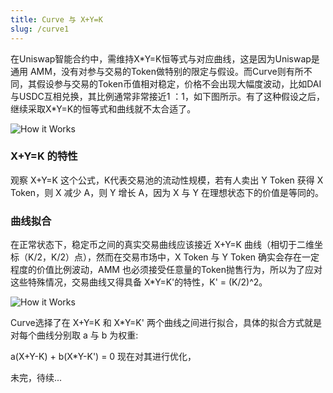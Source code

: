 ```yaml
---
title: Curve 与 X+Y=K
slug: /curve1
---
```


在Uniswap智能合约中，需维持X\*Y=K恒等式与对应曲线，这是因为Uniswap是通用 AMM，没有对参与交易的Token做特别的限定与假设。而Curve则有所不同，其假设参与交易的Token币值相对稳定，价格不会出现大幅度波动，比如DAI与USDC互相兑换，其比例通常非常接近1 ：1，如下图所示。有了这种假设之后，继续采取X\*Y=K的恒等式和曲线就不太合适了。

<img src="../picture/curve-dai-usdc.png" alt="How it Works" />

### X+Y=K 的特性
观察 X+Y=K 这个公式，K代表交易池的流动性规模，若有人卖出 Y Token 获得 X Token，则 X 减少 A，则 Y 增长 A，因为 X 与 Y 在理想状态下的价值是等同的。

### 曲线拟合
在正常状态下，稳定币之间的真实交易曲线应该接近 X+Y=K 曲线（相切于二维坐标（K/2，K/2）点），然而在交易市场中，X Token 与 Y Token 确实会存在一定程度的价值比例波动，AMM 也必须接受任意量的Token抛售行为，所以为了应对这些特殊情况，交易曲线又得具备 X\*Y=K'的特性，K' = (K/2)^2。

<img src="../picture/curve-coordinate.png" alt="How it Works" />

Curve选择了在 X+Y=K 和 X\*Y=K' 两个曲线之间进行拟合，具体的拟合方式就是对每个曲线分别取 a 与 b 为权重:

a(X+Y-K) + b(X*Y-K') = 0 现在对其进行优化，

未完，待续...

